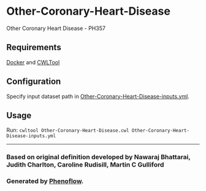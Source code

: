 # Other-Coronary-Heart-Disease

Other Coronary Heart Disease - PH357

## Requirements

[Docker](https://docs.docker.com/install/) and [CWLTool](https://github.com/common-workflow-language/cwltool#install)

## Configuration

Specify input dataset path in [Other-Coronary-Heart-Disease-inputs.yml](Other-Coronary-Heart-Disease-inputs.yml).

## Usage

Run: `cwltool Other-Coronary-Heart-Disease.cwl Other-Coronary-Heart-Disease-inputs.yml`

***

### Based on original definition developed by Nawaraj Bhattarai, Judith Charlton, Caroline Rudisill, Martin C Gulliford
### Generated by [Phenoflow](https://kclhi.org/phenoflow).
